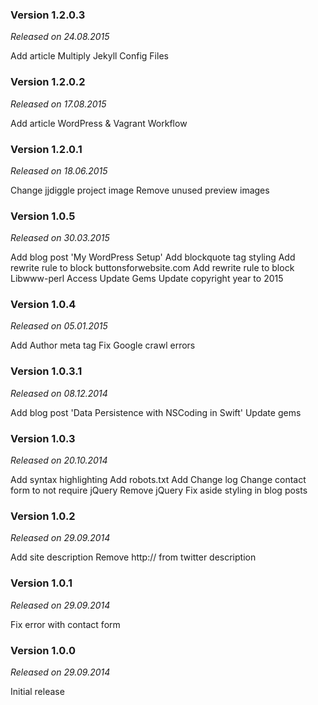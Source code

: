 ### Version 1.2.0.3

*Released on 24.08.2015*

Add article Multiply Jekyll Config Files

### Version 1.2.0.2

*Released on 17.08.2015*

Add article WordPress & Vagrant Workflow

### Version 1.2.0.1

*Released on 18.06.2015*

Change jjdiggle project image
Remove unused preview images

### Version 1.0.5

*Released on 30.03.2015*

Add blog post 'My WordPress Setup'
Add blockquote tag styling
Add rewrite rule to block buttonsforwebsite.com
Add rewrite rule to block Libwww-perl Access
Update Gems
Update copyright year to 2015

### Version 1.0.4

*Released on 05.01.2015*

Add Author meta tag
Fix Google crawl errors

### Version 1.0.3.1

*Released on 08.12.2014*

Add blog post 'Data Persistence with NSCoding in Swift'
Update gems

### Version 1.0.3

*Released on 20.10.2014*

Add syntax highlighting
Add robots.txt
Add Change log
Change contact form to not require jQuery
Remove jQuery
Fix aside styling in blog posts

### Version 1.0.2

*Released on 29.09.2014*

Add site description
Remove http:// from twitter description

### Version 1.0.1

*Released on 29.09.2014*

Fix error with contact form

### Version 1.0.0

*Released on 29.09.2014*

Initial release
